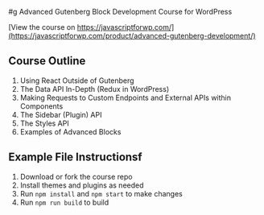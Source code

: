#g Advanced Gutenberg Block Development Course for WordPress

[View the course on https://javascriptforwp.com/](https://javascriptforwp.com/product/advanced-gutenberg-development/)

## Course Outline

1. Using React Outside of Gutenberg
2. The Data API In-Depth (Redux in WordPress)
3. Making Requests to Custom Endpoints and External APIs within Components
4. The Sidebar (Plugin) API
5. The Styles API
6. Examples of Advanced Blocks

## Example File Instructionsf

1. Download or fork the course repo
2. Install themes and plugins as needed
3. Run `npm install` and `npm start` to make changes
4. Run `npm run build` to build
